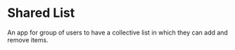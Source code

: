 # Shared List
An app for group of users to have a collective list in which they can add and remove items.